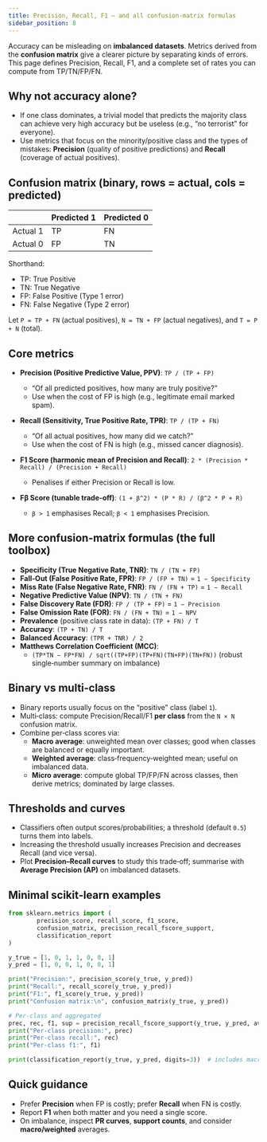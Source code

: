 ```yaml
---
title: Precision, Recall, F1 — and all confusion‑matrix formulas
sidebar_position: 8
---
```


Accuracy can be misleading on **imbalanced datasets**. Metrics derived from the **confusion matrix** give a clearer picture by separating kinds of errors. This page defines Precision, Recall, F1, and a complete set of rates you can compute from TP/TN/FP/FN.

## Why not accuracy alone?
- If one class dominates, a trivial model that predicts the majority class can achieve very high accuracy but be useless (e.g., “no terrorist” for everyone).
- Use metrics that focus on the minority/positive class and the types of mistakes: **Precision** (quality of positive predictions) and **Recall** (coverage of actual positives).

## Confusion matrix (binary, rows = actual, cols = predicted)

|               | Predicted 1 | Predicted 0 |
|---------------|-------------|-------------|
| Actual 1      | TP          | FN          |
| Actual 0      | FP          | TN          |

Shorthand:
- TP: True Positive
- TN: True Negative
- FP: False Positive (Type 1 error)
- FN: False Negative (Type 2 error)

Let `P = TP + FN` (actual positives), `N = TN + FP` (actual negatives), and `T = P + N` (total).

## Core metrics
- **Precision (Positive Predictive Value, PPV)**: `TP / (TP + FP)`
	- “Of all predicted positives, how many are truly positive?”
	- Use when the cost of FP is high (e.g., legitimate email marked spam).

- **Recall (Sensitivity, True Positive Rate, TPR)**: `TP / (TP + FN)`
	- “Of all actual positives, how many did we catch?”
	- Use when the cost of FN is high (e.g., missed cancer diagnosis).

- **F1 Score (harmonic mean of Precision and Recall)**: `2 * (Precision * Recall) / (Precision + Recall)`
	- Penalises if either Precision or Recall is low.

- **Fβ Score (tunable trade‑off)**: `(1 + β^2) * (P * R) / (β^2 * P + R)`
	- `β > 1` emphasises Recall; `β < 1` emphasises Precision.

## More confusion‑matrix formulas (the full toolbox)
- **Specificity (True Negative Rate, TNR)**: `TN / (TN + FP)`
- **Fall‑Out (False Positive Rate, FPR)**: `FP / (FP + TN)` = `1 − Specificity`
- **Miss Rate (False Negative Rate, FNR)**: `FN / (FN + TP)` = `1 − Recall`
- **Negative Predictive Value (NPV)**: `TN / (TN + FN)`
- **False Discovery Rate (FDR)**: `FP / (TP + FP)` = `1 − Precision`
- **False Omission Rate (FOR)**: `FN / (FN + TN)` = `1 − NPV`
- **Prevalence** (positive class rate in data): `(TP + FN) / T`
- **Accuracy**: `(TP + TN) / T`
- **Balanced Accuracy**: `(TPR + TNR) / 2`
- **Matthews Correlation Coefficient (MCC)**:
	- `(TP*TN − FP*FN) / sqrt((TP+FP)(TP+FN)(TN+FP)(TN+FN))` (robust single‑number summary on imbalance)

## Binary vs multi‑class
- Binary reports usually focus on the “positive” class (label `1`).
- Multi‑class: compute Precision/Recall/F1 **per class** from the `N × N` confusion matrix.
- Combine per‑class scores via:
	- **Macro average**: unweighted mean over classes; good when classes are balanced or equally important.
	- **Weighted average**: class‑frequency‑weighted mean; useful on imbalanced data.
	- **Micro average**: compute global TP/FP/FN across classes, then derive metrics; dominated by large classes.

## Thresholds and curves
- Classifiers often output scores/probabilities; a threshold (default `0.5`) turns them into labels.
- Increasing the threshold usually increases Precision and decreases Recall (and vice versa).
- Plot **Precision–Recall curves** to study this trade‑off; summarise with **Average Precision (AP)** on imbalanced datasets.

## Minimal scikit‑learn examples
```python
from sklearn.metrics import (
		precision_score, recall_score, f1_score,
		confusion_matrix, precision_recall_fscore_support,
		classification_report
)

y_true = [1, 0, 1, 1, 0, 0, 1]
y_pred = [1, 0, 0, 1, 0, 0, 1]

print("Precision:", precision_score(y_true, y_pred))
print("Recall:", recall_score(y_true, y_pred))
print("F1:", f1_score(y_true, y_pred))
print("Confusion matrix:\n", confusion_matrix(y_true, y_pred))

# Per-class and aggregated
prec, rec, f1, sup = precision_recall_fscore_support(y_true, y_pred, average=None)
print("Per-class precision:", prec)
print("Per-class recall:", rec)
print("Per-class f1:", f1)

print(classification_report(y_true, y_pred, digits=3))  # includes macro/weighted averages
```

## Quick guidance
- Prefer **Precision** when FP is costly; prefer **Recall** when FN is costly.
- Report **F1** when both matter and you need a single score.
- On imbalance, inspect **PR curves**, **support counts**, and consider **macro/weighted** averages.

